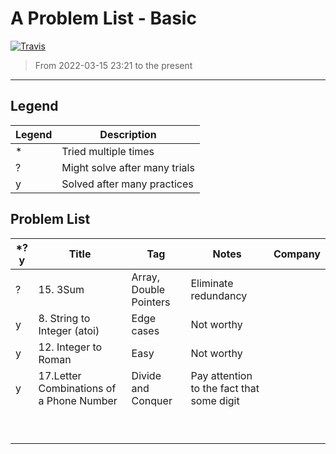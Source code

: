# A Problem List - Basic

[![Travis](https://img.shields.io/badge/language-C++-green.svg)]()

> From 2022-03-15 23:21 to the present

---

## Legend

| Legend | Description                   |
| ------ | ----------------------------- |
| *      | Tried multiple times          |
| ?      | Might solve after many trials |
| y      | Solved after many practices   |

## Problem List

| *?y | Title                                    | Tag                    | Notes                                      | Company |
| --- | ---------------------------------------- | ---------------------- | ------------------------------------------ | ------- |
| ?   | 15. 3Sum                                 | Array, Double Pointers | Eliminate redundancy                       |         |
| y   | 8. String to Integer (atoi)              | Edge cases             | Not worthy                                 |         |
| y   | 12. Integer to Roman                     | Easy                   | Not worthy                                 |         |
| y   | 17.Letter Combinations of a Phone Number | Divide and Conquer     | Pay attention to the fact that some digit  |         |
|     |                                          |                        |                                            |         |
|     |                                          |                        |                                            |         |
|     |                                          |                        |                                            |         |
|     |                                          |                        |                                            |         |
|     |                                          |                        |                                            |         |
|     |                                          |                        |                                            |         |
|     |                                          |                        |                                            |         |
|     |                                          |                        |                                            |         |
|     |                                          |                        |                                            |         |
